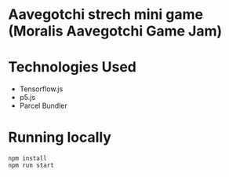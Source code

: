 # Aavegotchi strech mini game (Moralis Aavegotchi Game Jam)


# Technologies Used
- Tensorflow.js
- p5.js
- Parcel Bundler


# Running locally

```shel
npm install
npm run start
```
